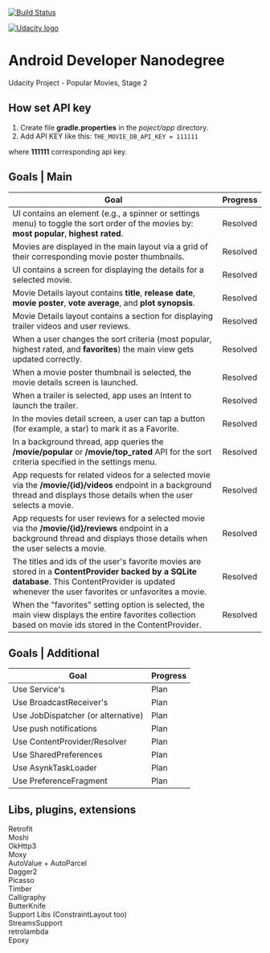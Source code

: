 [![Build Status](https://travis-ci.org/Mahtalitet/udacity-project2.svg?branch=master)](https://travis-ci.org/Mahtalitet/udacity-project2)

[![Udacity logo](https://s3-us-west-1.amazonaws.com/udacity-content/images/reviews/twitter-thumbnail-neutral.png)](https://review.udacity.com/#!/reviews/816585/shared)

# Android Developer Nanodegree
Udacity Project - Popular Movies, Stage 2

## How set API key
1. Create file **gradle.properties** in the _poject/app_ directory.
2. Add API KEY like this:
`THE_MOVIE_DB_API_KEY = 111111`

where **111111** corresponding api key.

## Goals | Main
Goal | Progress
------------ | -------------
UI contains an element (e.g., a spinner or settings menu) to toggle the sort order of the movies by: **most popular**, **highest rated**. | Resolved
Movies are displayed in the main layout via a grid of their corresponding movie poster thumbnails. | Resolved
UI contains a screen for displaying the details for a selected movie. | Resolved
Movie Details layout contains **title**, **release date**, **movie poster**, **vote average**, and **plot synopsis**. | Resolved
Movie Details layout contains a section for displaying trailer videos and user reviews. | Resolved
When a user changes the sort criteria (most popular, highest rated, and **favorites**) the main view gets updated correctly. | Resolved
When a movie poster thumbnail is selected, the movie details screen is launched. | Resolved
When a trailer is selected, app uses an Intent to launch the trailer. | Resolved
In the movies detail screen, a user can tap a button (for example, a star) to mark it as a Favorite. | Resolved
In a background thread, app queries the **/movie/popular** or **/movie/top_rated** API for the sort criteria specified in the settings menu. | Resolved
App requests for related videos for a selected movie via the **/movie/{id}/videos** endpoint in a background thread and displays those details when the user selects a movie. | Resolved
App requests for user reviews for a selected movie via the **/movie/{id}/reviews** endpoint in a background thread and displays those details when the user selects a movie. | Resolved
The titles and ids of the user's favorite movies are stored in a **ContentProvider backed by a SQLite database**. This ContentProvider is updated whenever the user favorites or unfavorites a movie. | Resolved
When the "favorites" setting option is selected, the main view displays the entire favorites collection based on movie ids stored in the ContentProvider. | Resolved

## Goals | Additional
Goal | Progress
------------ | -------------
Use Service's | Plan
Use BroadcastReceiver's | Plan
Use JobDispatcher (or alternative) | Plan
Use push notifications | Plan
Use ContentProvider/Resolver | Plan
Use SharedPreferences | Plan
Use AsynkTaskLoader | Plan
Use PreferenceFragment | Plan

## Libs, plugins, extensions
Retrofit</br>
Moshi</br>
OkHttp3</br>
Moxy</br>
AutoValue + AutoParcel</br>
Dagger2</br>
Picasso</br>
Timber</br>
Calligraphy</br>
ButterKnife</br>
Support Libs (ConstraintLayout too)</br>
StreamsSupport</br>
retrolambda</br>
Epoxy</br>
